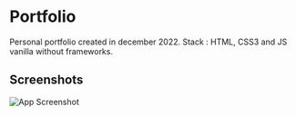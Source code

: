 # Portfolio 

Personal portfolio created in december 2022.
Stack : HTML, CSS3 and JS vanilla without frameworks.



## Screenshots

![App Screenshot](http://image.noelshack.com/fichiers/2023/09/1/1677517126-capture-d-ecran-20230123-145742.jpg
)



